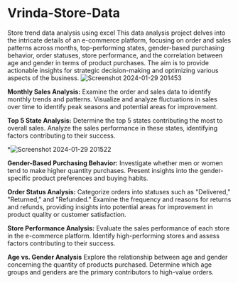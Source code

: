 # Vrinda-Store-Data
Store trend data analysis  using excel 
This data analysis project delves into the intricate details of an e-commerce platform, focusing on order and sales patterns across months, top-performing states, gender-based purchasing behavior, order statuses, store performance, and the correlation between age and gender in terms of product purchases. The aim is to provide actionable insights for strategic decision-making and optimizing various aspects of the business.
![Screenshot 2024-01-29 201453](https://github.com/Manishgudania/Vrinda-Store-Data/assets/145787025/0789ee71-5eac-412a-8c96-51daa8a89821)

**Monthly Sales Analysis:**
Examine the order and sales data to identify monthly trends and patterns.
Visualize and analyze fluctuations in sales over time to identify peak seasons and potential areas for improvement.

**Top 5 State Analysis:**
Determine the top 5 states contributing the most to overall sales.
Analyze the sales performance in these states, identifying factors contributing to their success.

*![Screenshot 2024-01-29 201522](https://github.com/Manishgudania/Vrinda-Store-Data/assets/145787025/d8694bb9-2549-477e-bbbd-86750d31a14e)

**Gender-Based Purchasing Behavior:**
Investigate whether men or women tend to make higher quantity purchases.
Present insights into the gender-specific product preferences and buying habits.

**Order Status Analysis:**
Categorize orders into statuses such as "Delivered," "Returned," and "Refunded."
Examine the frequency and reasons for returns and refunds, providing insights into potential areas for improvement in product quality or customer satisfaction.

**Store Performance Analysis:**
Evaluate the sales performance of each store in the e-commerce platform.
Identify high-performing stores and assess factors contributing to their success.

**Age vs. Gender Analysis**
Explore the relationship between age and gender concerning the quantity of products purchased.
Determine which age groups and genders are the primary contributors to high-value orders.
